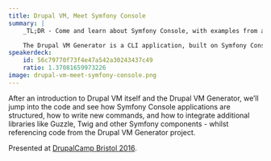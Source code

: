 ```yaml
---
title: Drupal VM, Meet Symfony Console
summary: |
    _TL;DR - Come and learn about Symfony Console, with examples from a real-world project._

    The Drupal VM Generator is a CLI application, built on Symfony Console, that generates configuration files for Drupal VM based on personal settings and user interaction.
speakerdeck:
    id: 56c79770f73f4e47a542a30243437c49
    ratio: 1.37081659973226
image: drupal-vm-meet-symfony-console.png
---
```

After an introduction to Drupal VM itself and the Drupal VM Generator, we’ll jump into the code and see how Symfony Console applications are structured, how to write new commands, and how to integrate additional libraries like Guzzle, Twig and other Symfony components - whilst referencing code from the Drupal VM Generator project.

Presented at [DrupalCamp Bristol 2016](https://2016.drupalcampbristol.co.uk).
